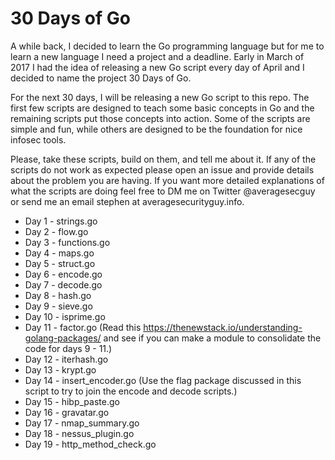# 30 Days of Go
A while back, I decided to learn the Go programming language but for me to learn a new language I need a project and a deadline. Early in March of 2017 I had the idea of releasing a new Go script every day of April and I decided to name the project 30 Days of Go.

For the next 30 days, I will be releasing a new Go script to this repo. The first few scripts are designed to teach some basic concepts in Go and the remaining scripts put those concepts into action. Some of the scripts are simple and fun, while others are designed to be the foundation for nice infosec tools.

Please, take these scripts, build on them, and tell me about it. If any of the scripts do not work as expected please open an issue and provide details about the problem you are having. If you want more detailed explanations of what the scripts are doing feel free to DM me on Twitter @averagesecguy or send me an email stephen at averagesecurityguy.info.

* Day 1 - strings.go
* Day 2 - flow.go
* Day 3 - functions.go
* Day 4 - maps.go
* Day 5 - struct.go
* Day 6 - encode.go
* Day 7 - decode.go
* Day 8 - hash.go
* Day 9 - sieve.go
* Day 10 - isprime.go
* Day 11 - factor.go  (Read this https://thenewstack.io/understanding-golang-packages/ and see if you can make a module to consolidate the code for days 9 - 11.)
* Day 12 - iterhash.go
* Day 13 - krypt.go
* Day 14 - insert_encoder.go  (Use the flag package discussed in this script to try to join the encode and decode scripts.)
* Day 15 - hibp_paste.go
* Day 16 - gravatar.go
* Day 17 - nmap_summary.go
* Day 18 - nessus_plugin.go
* Day 19 - http_method_check.go
